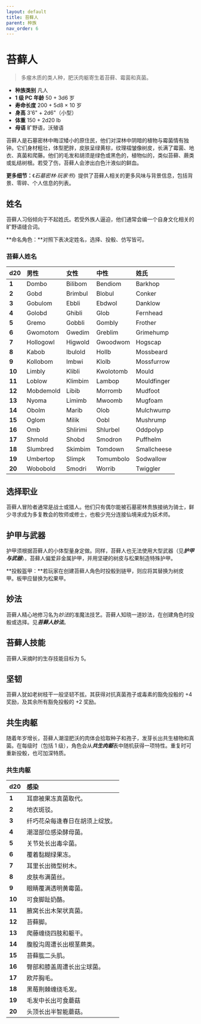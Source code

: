 ```yaml
---
layout: default
title: 苔藓人
parent: 种族
nav_order: 6
---
```


# 苔藓人

> 多瘤木质的类人种，肥沃肉躯寄生着苔藓、霉菌和真菌。

- **种族类别**	凡人
- **1 级 PC 年龄**	50 + 3d6 岁
- **寿命长度**	200 + 5d8 × 10 岁
- **身高**	3'6" + 2d6"（小型）
- **体重**	150 + 2d20 lb
- **母语**	旷野语，沃殖语

苔藓人是石墓密林中晦涩矮小的原住民，他们对深林中阴暗的植物与霉菌情有独钟。它们身材粗壮，体型肥胖，皮肤呈绿黄棕，纹理褶皱像树皮，长满了霉菌、地衣、真菌和爬藤。他们的毛发和胡须是绿色或黑色的，植物似的，类似苔藓、蕨类或虬结树根。若受了伤，苔藓人会渗出白色汁液似的鲜血。

**更多细节：**《*石墓密林·玩家书*》提供了苔藓人相关的更多风味与背景信息，包括背景、零碎、个人信息的列表。

## 姓名

苔藓人习俗倾向于不起姓氏。若受外族人逼迫，他们通常会编一个自身文化相关的旷野语缝合词。

**命名角色：**对照下表决定姓名，选择、投骰、仿写皆可。

### 苔藓人姓名

| **d20** | **男性** | **女性** | **中性** | **姓氏** |
| :--- | :-------- | :------- | :-------- | :---------- |
| **1** | Dombo | Bilibom | Bendiom | Barkhop |
| **2** | Gobd | Brimbul | Blobul | Conker |
| **3** | Gobulom | Ebbli | Ebdwol | Danklow |
| **4** | Golobd | Ghibli | Glob | Fernhead |
| **5** | Gremo | Gobbli | Gombly | Frother |
| **6** | Gwomotom | Gwedim | Greblim | Grimehump |
| **7** | Hollogowl | Higwold | Gwoodwom | Hogscap |
| **8** | Kabob | Ibulold | Hollb | Mossbeard |
| **9** | Kollobom | Imbwi | Klolb | Mossfurrow |
| **10** | Limbly | Klibli | Kwolotomb | Mould |
| **11** | Loblow | Klimbim | Lambop | Mouldfinger |
| **12** | Mobdemold | Libib | Morromb | Mudfoot |
| **13** | Nyoma | Limimb | Mwoomb | Mugfoam |
| **14** | Obolm | Marib | Olob | Mulchwump |
| **15** | Oglom | Milik | Oobl | Mushrump |
| **16** | Omb | Shlirimi | Shlurbel | Oddpolyp |
| **17** | Shmold | Shobd | Smodron | Puffhelm |
| **18** | Slumbred | Skimbim | Tomdown | Smallcheese |
| **19** | Umbertop | Slimpk | Tomumbolo | Sodwallow |
| **20** | Wobobold | Smodri | Worrib | Twiggler |

## 选择职业

苔藓人冒险者通常是战士或猎人。他们只有偶尔能被石墓密林贵族接纳为骑士，鲜少寻求成为多复教会的牧师或修士，也极少充分连接仙境来成为妖术师。

## 护甲与武器

护甲须根据苔藓人的小体型量身定做。同样，苔藓人也无法使用大型武器（见***护甲与武器***）。苔藓人偏爱非金属护甲，并用坚硬的树皮与松果制造特殊护甲。

**投骰盔甲：**若玩家在创建苔藓人角色时投骰到链甲，则应将其替换为树皮甲。板甲应替换为松果甲。

## 妙法

苔藓人精心地修习名为*妙法*的准魔法技艺。苔藓人知晓一道妙法，在创建角色时投骰或选择。见***苔藓人妙法***。

## 苔藓人技能

苔藓人采摘时的生存技能目标为 5。

## 坚韧

苔藓人犹如老树枝干一般坚韧不拔。其获得对抗真菌孢子或毒素的豁免投骰的 +4 奖励，及其余所有豁免投骰的 +2 奖励。

## 共生肉躯

随着年岁增长，苔藓人潮湿肥沃的肉体会拾取种子和孢子，发芽长出共生植物和真菌。在每级时（包括 1 级），角色会从***共生肉躯***表中随机获得一项特性。重复时可重新投骰，也可加深特质。

### 共生肉躯

| **d20** | **感染** |
| :--- | :----------------------------------------------- |
| **1** | 耳廓被果冻真菌取代。 |
| **2** | 地衣斑驳。 |
| **3** | 纤巧花朵每逢春日在胡须上绽放。 |
| **4** | 潮湿部位感染酵母菌。 |
| **5** | 关节处长出毒伞菌。 |
| **6** | 覆着黏糊绿果冻。 |
| **7** | 耳里长出微型树木。 |
| **8** | 皮肤布满菌丝。 |
| **9** | 眼睛覆满透明黄霉菌。 |
| **10** | 可食脚趾奶酪。 |
| **11** | 腋窝长出木架状真菌。 |
| **12** | 苔藓脚。 |
| **13** | 爬藤缠绕四肢和躯干。 |
| **14** | 腹股沟周遭长出根茎蕨类。 |
| **15** | 苔藓肱二头肌。 |
| **16** | 臀部和膝盖周遭长出尘球菌。 |
| **17** | 欧芹胸毛。 |
| **18** | 黑莓荆棘缠绕毛发。 |
| **19** | 毛发中长出可食蘑菇 |
| **20** | 头顶长出半智能蘑菇。 |
